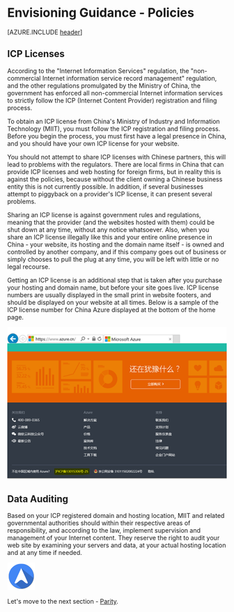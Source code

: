 <properties
	pageTitle="Global Customer Playbook envisioning-guidance-parity"
	description="Global Customer Playbook envisioning-guidance-parity"
	services="global-customer-playbook"
	documentationCenter=""
	authors="jtong"
	manager="edwinc"
	editor=""
	tags="global-customer-playbook"/>

<tags
	ms.service="migration-lifecycle-envisioning"
	ms.workload=""
	ms.tgt_pltfrm=""
	ms.devlang="na"
	ms.topic="article"
	ms.date="11/21/2016"
	wacn.date="11/21/2016"
	wacn.lang=”en”
	ms.author="jtong"/>


# Envisioning Guidance - Policies

[AZURE.INCLUDE [header](../envisioning-guidance.md)]

## ICP Licenses

According to the "Internet Information Services" regulation, the "non-commercial Internet information service record management" regulation, and the other regulations promulgated by the Ministry of China, the government has enforced all non-commercial Internet information services to strictly follow the ICP (Internet Content Provider) registration and filing process.
 
To obtain an ICP license from China's Ministry of Industry and Information Technology (MIIT), you must follow the ICP registration and filing process. Before you begin the process, you must first have a legal presence in China, and you should have your own ICP license for your website.
 
You should not attempt to share ICP licenses with Chinese partners, this will lead to problems with the regulators. There are local firms in China that can provide ICP licenses and web hosting for foreign firms, but in reality this is against the policies, because without the client owning a Chinese business entity this is not currently possible. In addition, if several businesses attempt to piggyback on a provider's ICP license, it can present several problems.
 
Sharing an ICP license is against government rules and regulations, meaning that the provider (and the websites hosted with them) could be shut down at any time, without any notice whatsoever.  Also, when you share an ICP license illegally like this and your entire online presence in China - your website, its hosting and the domain name itself - is owned and controlled by another company, and if this company goes out of business or simply chooses to pull the plug at any time, you will be left with little or no legal recourse.
 
Getting an ICP license is an additional step that is taken after you purchase your hosting and domain name, but before your site goes live. ICP license numbers are usually displayed in the small print in website footers, and should be displayed on your website at all times. Below is a sample of the ICP license number for China Azure displayed at the bottom of the home page.

![Home](/solutions/global-customer/media/icp-license.png)

## Data Auditing

Based on your ICP registered domain and hosting location, MIIT and related governmental authorities should within their respective areas of responsibility, and according to the law, implement supervision and management of your Internet content. They reserve the right to audit your web site by examining your servers and data, at your actual hosting location and at any time if needed.

![navigation](/solutions/global-customer/media/navigation.png)

Let's move to the next section - [Parity](/solutions/global-customer/envisioning/guidance/parity).

